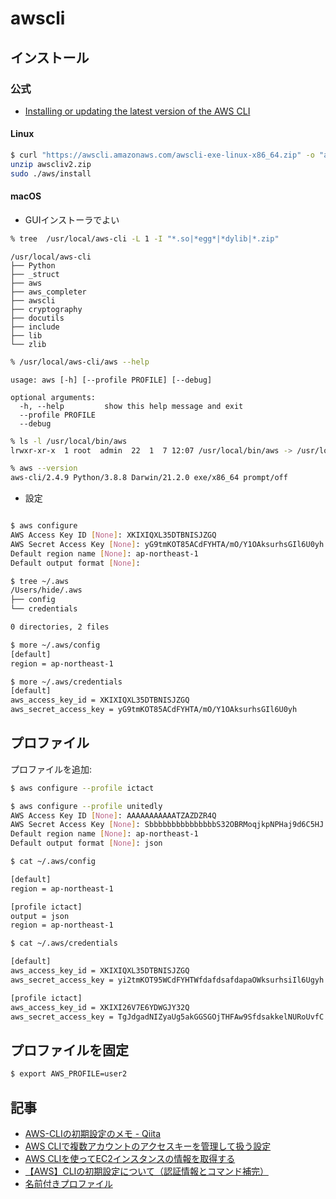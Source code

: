 # awscli

## インストール

### 公式

- [Installing or updating the latest version of the AWS CLI](https://docs.aws.amazon.com/cli/latest/userguide/getting-started-install.html)


#### Linux

~~~bash
$ curl "https://awscli.amazonaws.com/awscli-exe-linux-x86_64.zip" -o "awscliv2.zip"
unzip awscliv2.zip
sudo ./aws/install
~~~

#### macOS

- GUIインストーラでよい

~~~bash
% tree  /usr/local/aws-cli -L 1 -I "*.so|*egg*|*dylib|*.zip"
~~~

~~~
/usr/local/aws-cli
├── Python
├── _struct
├── aws
├── aws_completer
├── awscli
├── cryptography
├── docutils
├── include
├── lib
└── zlib
~~~

~~~bash
% /usr/local/aws-cli/aws --help
~~~ 

~~~ 
usage: aws [-h] [--profile PROFILE] [--debug]

optional arguments:
  -h, --help         show this help message and exit
  --profile PROFILE
  --debug
~~~ 

~~~bash
% ls -l /usr/local/bin/aws
lrwxr-xr-x  1 root  admin  22  1  7 12:07 /usr/local/bin/aws -> /usr/local/aws-cli/aws
~~~

~~~bash
% aws --version
aws-cli/2.4.9 Python/3.8.8 Darwin/21.2.0 exe/x86_64 prompt/off
~~~



- 設定

~~~bash

$ aws configure
AWS Access Key ID [None]: XKIXIQXL35DTBNISJZGQ
AWS Secret Access Key [None]: yG9tmKOT85ACdFYHTA/mO/Y1OAksurhsGIl6U0yh
Default region name [None]: ap-northeast-1
Default output format [None]:
~~~

~~~bash
$ tree ~/.aws
/Users/hide/.aws
├── config
└── credentials

0 directories, 2 files
~~~

~~~bash
$ more ~/.aws/config
[default]
region = ap-northeast-1
~~~

~~~bash
$ more ~/.aws/credentials
[default]
aws_access_key_id = XKIXIQXL35DTBNISJZGQ
aws_secret_access_key = yG9tmKOT85ACdFYHTA/mO/Y1OAksurhsGIl6U0yh
~~~

## プロファイル


プロファイルを追加:

~~~bash
$ aws configure --profile ictact

$ aws configure --profile unitedly
AWS Access Key ID [None]: AAAAAAAAAAATZAZDZR4Q
AWS Secret Access Key [None]: SbbbbbbbbbbbbbbbS32OBRMoqjkpNPHaj9d6C5HJ
Default region name [None]: ap-northeast-1
Default output format [None]: json
~~~

~~~bash
$ cat ~/.aws/config

[default]
region = ap-northeast-1

[profile ictact]
output = json
region = ap-northeast-1
~~~

~~~bash
$ cat ~/.aws/credentials

[default]
aws_access_key_id = XKIXIQXL35DTBNISJZGQ
aws_secret_access_key = yi2tmKOT95WCdFYHTWfdafdsafdapaOWksurhsiIl6Ugyh

[profile ictact]
aws_access_key_id = XKIXI26V7E6YDWGJY32Q
aws_secret_access_key = TgJdgadNIZyaUg5akGGSGOjTHFAw9SfdsakkelNURoUvfC
~~~

## プロファイルを固定

~~~bash 
$ export AWS_PROFILE=user2
~~~

## 記事

- [AWS-CLIの初期設定のメモ - Qiita](https://qiita.com/reflet/items/e4225435fe692663b705)
- [AWS CLIで複数アカウントのアクセスキーを管理して扱う設定](http://qiita.com/kwsmkn/items/ce72d8e4cc35f1fc01b5)
- [AWS CLIを使ってEC2インスタンスの情報を取得する](http://qiita.com/toshiro3/items/37821bdcc50c8b6d06dc)
- [【AWS】CLIの初期設定について（認証情報とコマンド補完）](http://www.task-notes.com/entry/20141026/1414322858)
- [名前付きプロファイル](https://docs.aws.amazon.com/ja_jp/cli/latest/userguide/cli-multiple-profiles.html)

